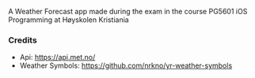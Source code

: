 A Weather Forecast app made during the exam in the course PG5601 iOS Programming at Høyskolen Kristiania

### Credits
* Api: https://api.met.no/
* Weather Symbols: https://github.com/nrkno/yr-weather-symbols
